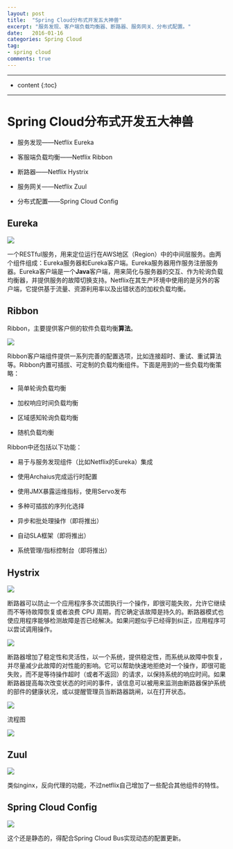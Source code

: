 ```yaml
---
layout: post
title:  "Spring Cloud分布式开发五大神兽"
excerpt: "服务发现、客户端负载均衡器、断路器、服务网关、分布式配置。"
date:   2016-01-16
categories: Spring Cloud
tag:
- spring cloud 
comments: true
---
```


---
* content
{:toc}

---

# Spring Cloud分布式开发五大神兽

-   服务发现——Netflix Eureka

-   客服端负载均衡——Netflix Ribbon

-   断路器——Netflix Hystrix

-   服务网关——Netflix Zuul

-   分布式配置——Spring Cloud Config

## Eureka

![]({{site.url}}/assets/img/medias/SpringCloud分布式开发五大神兽/29efcd4ec6dcc5c1249ef50115ef5599.png)

一个RESTful服务，用来定位运行在AWS地区（Region）中的中间层服务。由两个组件组成：Eureka服务器和Eureka客户端。Eureka服务器用作服务注册服务器。Eureka客户端是一个**Java**客户端，用来简化与服务器的交互、作为轮询负载均衡器，并提供服务的故障切换支持。Netflix在其生产环境中使用的是另外的客户端，它提供基于流量、资源利用率以及出错状态的加权负载均衡。

## Ribbon

Ribbon，主要提供客户侧的软件负载均衡**算法**。  


![]({{site.url}}/assets/img/medias/SpringCloud分布式开发五大神兽/5979736638bbec1fc7d9461e2fa6e802.png)

Ribbon客户端组件提供一系列完善的配置选项，比如连接超时、重试、重试算法等。Ribbon内置可插拔、可定制的负载均衡组件。下面是用到的一些负载均衡策略：

-   简单轮询负载均衡

-   加权响应时间负载均衡

-   区域感知轮询负载均衡

-   随机负载均衡

Ribbon中还包括以下功能：

-   易于与服务发现组件（比如Netflix的Eureka）集成

-   使用Archaius完成运行时配置

-   使用JMX暴露运维指标，使用Servo发布

-   多种可插拔的序列化选择

-   异步和批处理操作（即将推出）

-   自动SLA框架（即将推出）

-   系统管理/指标控制台（即将推出）

## Hystrix

![]({{site.url}}/assets/img/medias/SpringCloud分布式开发五大神兽/36fcd2adc5a8767d6570132454e16a0d.png)

断路器可以防止一个应用程序多次试图执行一个操作，即很可能失败，允许它继续而不等待故障恢复或者浪费
CPU
周期，而它确定该故障是持久的。断路器模式也使应用程序能够检测故障是否已经解决。如果问题似乎已经得到纠正​​，应用程序可以尝试调用操作。

![]({{site.url}}/assets/img/medias/SpringCloud分布式开发五大神兽/2f5e4e46ca2807e7e89ec1c17b653bea.png)

断路器增加了稳定性和灵活性，以一个系统，提供稳定性，而系统从故障中恢复，并尽量减少此故障的对性能的影响。它可以帮助快速地拒绝对一个操作，即很可能失败，而不是等待操作超时（或者不返回）的请求，以保持系统的响应时间。如果断路器提高每次改变状态的时间的事件，该信息可以被用来监测由断路器保护系统的部件的健康状况，或以提醒管理员当断路器跳闸，以在打开状态。

![]({{site.url}}/assets/img/medias/SpringCloud分布式开发五大神兽/f8cdef22d62a66899e3fc40f9bfa5ff2.png)

流程图  


![]({{site.url}}/assets/img/medias/SpringCloud分布式开发五大神兽/76d1a3b82af1a2fd1a409c672135d294.png)

## Zuul

![]({{site.url}}/assets/img/medias/SpringCloud分布式开发五大神兽/387e6d0ea41595aacd0a8640d2bdfd40.png)

类似nginx，反向代理的功能，不过netflix自己增加了一些配合其他组件的特性。

## Spring Cloud Config

![]({{site.url}}/assets/img/medias/SpringCloud分布式开发五大神兽/c16b794e1ed76390b466e25a6eec405b.png)

这个还是静态的，得配合Spring Cloud Bus实现动态的配置更新。
